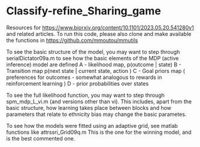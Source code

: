 # Classify-refine_Sharing_game

Resources for https://www.biorxiv.org/content/10.1101/2023.05.20.541280v1 and related articles.
To run this code, please also clone and make available the functions in 
https://github.com/mmoutou/mmutils

To see the basic structure of the model, you may want to step through serialDictator09a.m to see how the 
basic elements of the MDP (active inference) model are defined 
A - likelihood map, p(outcome | state)
B - Transition map  p(next state | current state, action )
C - Goal priors map ( preferences for outcomes - somewhat analogous to rewards in reinforcement learning ) 
D - prior probabilities over states

To see the full likelihood function, you may want to step through spm_mdp_L_vi.m (and versions other than vi).
This includes, apart from the basic structure, how learning takes place between blocks and how
parameters that relate to ethnicity bias may change the basic parametes.

To see how the models were fitted using an adaptive grid, see matlab functions like 
attrssri_Grid09q.m 
This is the one for the winning model, and is the best commented one.

